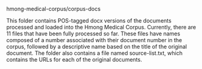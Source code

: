 hmong-medical-corpus/corpus-docs

This folder contains POS-tagged docx versions of the documents processed and loaded into the Hmong Medical Corpus.
Currently, there are 11 files that have been fully processed so far.
These files have names composed of a number associated with their document number in the corpus, followed by a descriptive
  name based on the title of the original document.
The folder also contains a file named source-list.txt, which contains the URLs for each of the original documents.
